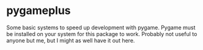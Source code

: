 # pygameplus
Some basic systems to speed up development with pygame. Pygame must be installed on your system for this package to work. Probably not useful to anyone but me, but I might as well have it out here.
